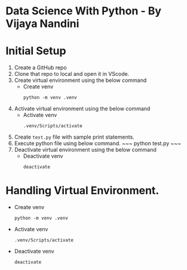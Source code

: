 # Data Science With Python - By Vijaya Nandini

# Initial Setup
1. Create a GitHub repo
2. Clone that repo to local and open it in VScode.
3. Create virtual environment using the below command
    - Create venv
        ~~~
        python -m venv .venv
        ~~~
4. Activate virtual environment using the below command
    - Activate venv
        ~~~
        .venv/Scripts/activate
        ~~~
5. Create `test.py` file with sample print statements.
6. Execute python file using below command.
        ~~~
        python test.py
        ~~~
7. Deactivate virtual environment using the below command
    - Deactivate venv
        ~~~
        deactivate
        ~~~


# Handling Virtual Environment.
- Create venv
    ~~~
    python -m venv .venv
    ~~~
- Activate venv
    ~~~
    .venv/Scripts/activate
    ~~~
- Deactivate venv
    ~~~
    deactivate
    ~~~


